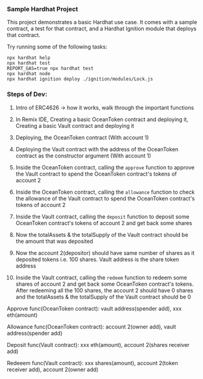 ### Sample Hardhat Project

This project demonstrates a basic Hardhat use case. It comes with a sample contract, a test for that contract, and a Hardhat Ignition module that deploys that contract.

Try running some of the following tasks:

```shell
npx hardhat help
npx hardhat test
REPORT_GAS=true npx hardhat test
npx hardhat node
npx hardhat ignition deploy ./ignition/modules/Lock.js
```


### Steps of Dev:
1. Intro of ERC4626 -> how it works, walk through the important functions
2. In Remix IDE, Creating a basic OceanToken contract and deploying it, Creating a basic Vault contract and deploying it
3. Deploying, the OceanToken contract (With account 1)
4. Deploying the Vault contract with the address of the OceanToken contract as the constructor argument (With account 1)
5. Inside the OceanToken contract, calling the `approve` function to approve the Vault contract to spend the OceanToken contract's tokens of account 2
6. Inside the OceanToken contract, calling the `allowance` function to check the allowance of the Vault contract to spend the OceanToken contract's tokens of account 2
7. Inside the Vault contract, calling the `deposit` function to deposit some OceanToken contract's tokens of account 2 and get back some shares

8. Now the totalAssets & the totalSupply of the Vault contract should be the amount that was deposited
9. Now the account 2(depositor) should have same number of shares as it deposited tokens i.e. 100 shares. Vault address is the share token address
10. Inside the Vault contract, calling the `redeem` function to redeem some shares of account 2 and get back some OceanToken contract's tokens. After redeeming all the 100 shares, the account 2 should have 0 shares and the totalAssets & the totalSupply of the Vault contract should be 0


Approve func(OceanToken contract):
vault address(spender add), xxx eth(amount)

Allowance func(OceanToken contract):
account 2(owner add), vault address(spender add)

Deposit func(Vault contract):
xxx eth(amount), account 2(shares receiver add)

Redeeem func(Vault contract):
xxx shares(amount), account 2(token receiver add), account 2(owner add)